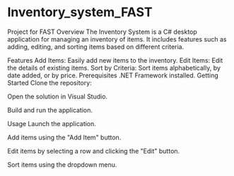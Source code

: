 # Inventory_system_FAST
 Project for FAST
Overview
The Inventory System is a C# desktop application for managing an inventory of items. It includes features such as adding, editing, and sorting items based on different criteria.

Features
Add Items: Easily add new items to the inventory.
Edit Items: Edit the details of existing items.
Sort by Criteria: Sort items alphabetically, by date added, or by price.
Prerequisites
.NET Framework installed.
Getting Started
Clone the repository:

Open the solution in Visual Studio.

Build and run the application.

Usage
Launch the application.

Add items using the "Add Item" button.

Edit items by selecting a row and clicking the "Edit" button.

Sort items using the dropdown menu.
